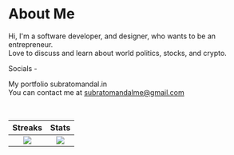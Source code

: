 # About Me 




Hi, I'm a software developer, and designer, who wants to be an entrepreneur.<br>Love to discuss and learn about world politics, stocks, and crypto.<br>

Socials -<br>

My portfolio subratomandal.in    <br>
You can contact me at subratomandalme@gmail.com <br>

<br />

| Streaks | Stats |
|:-------------------------:|:-------------------------:|
| ![](https://github-readme-streak-stats.herokuapp.com/?user=subratomandalme&theme=dark&hide_border=true) | ![](https://github-readme-stats.vercel.app/api?username=subratomandalme&theme=dark&hide_border=true&include_all_commits=true&count_private=false) |
